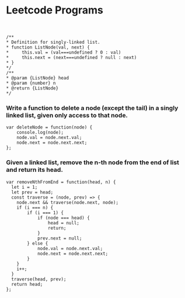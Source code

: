 # Leetcode Programs

&nbsp;

    /**
    * Definition for singly-linked list.
    * function ListNode(val, next) {
    *     this.val = (val===undefined ? 0 : val)
    *     this.next = (next===undefined ? null : next)
    * }
    */
    /**
    * @param {ListNode} head
    * @param {number} n
    * @return {ListNode}
    */

### Write a function to delete a node (except the tail) in a singly linked list, given only access to that node.

    var deleteNode = function(node) {
        console.log(node);
        node.val = node.next.val;
        node.next = node.next.next;
    };

### Given a linked list, remove the n-th node from the end of list and return its head.

    var removeNthFromEnd = function(head, n) {
      let i = 1;
      let prev = head;
      const traverse = (node, prev) => {
        node.next && traverse(node.next, node);
        if (i === n) {
            if (i === 1) {
                if (node === head) {
                    head = null;
                    return;
                }
                prev.next = null;
            } else {
                node.val = node.next.val;
                node.next = node.next.next;
            }
        }
        i++;
      }
      traverse(head, prev);
      return head;
    };

